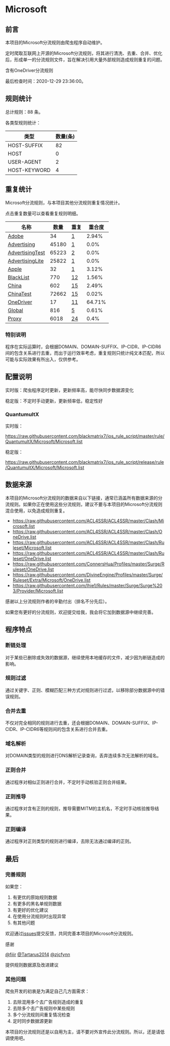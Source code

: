 # Microsoft

## 前言

本项目的Microsoft分流规则由爬虫程序自动维护。

定时爬取互联网上开源的Microsoft分流规则，将其进行清洗、去重、合并、优化后，形成单一的分流规则文件，旨在解决引用大量外部规则造成规则重复的问题。

含有OneDriver分流规则



最后检查时间：2020-12-29 23:36:00。

## 规则统计

总计规则：88 条。

各类型规则统计：

| 类型 | 数量(条) |
| ---- | ---- |
| HOST-SUFFIX | 82 |
| HOST | 0 |
| USER-AGENT | 2 |
| HOST-KEYWORD | 4 |
## 重复统计

Microsoft分流规则，与本项目其他分流规则重复情况统计。

点击重复数量可以查看重复规则明细。

| 名称 | 数量 | 重复 | 重合度 |
| ---- | ---- | ---- | ------ |
|  [Adobe](https://github.com/blackmatrix7/ios_rule_script/tree/master/rule/QuantumultX/Adobe)    | 34   | [1](https://raw.githubusercontent.com/blackmatrix7/ios_rule_script/master/rule/QuantumultX/Microsoft/Repeat.list)   |   2.94% |
|  [Advertising](https://github.com/blackmatrix7/ios_rule_script/tree/master/rule/QuantumultX/Advertising)    | 45180   | [1](https://raw.githubusercontent.com/blackmatrix7/ios_rule_script/master/rule/QuantumultX/Microsoft/Repeat.list)   |   0.0% |
|  [AdvertisingTest](https://github.com/blackmatrix7/ios_rule_script/tree/master/rule/QuantumultX/AdvertisingTest)    | 65223   | [2](https://raw.githubusercontent.com/blackmatrix7/ios_rule_script/master/rule/QuantumultX/Microsoft/Repeat.list)   |   0.0% |
|  [AdvertisingLite](https://github.com/blackmatrix7/ios_rule_script/tree/master/rule/QuantumultX/AdvertisingLite)    | 25822   | [1](https://raw.githubusercontent.com/blackmatrix7/ios_rule_script/master/rule/QuantumultX/Microsoft/Repeat.list)   |   0.0% |
|  [Apple](https://github.com/blackmatrix7/ios_rule_script/tree/master/rule/QuantumultX/Apple)    | 32   | [1](https://raw.githubusercontent.com/blackmatrix7/ios_rule_script/master/rule/QuantumultX/Microsoft/Repeat.list)   |   3.12% |
|  [BlackList](https://github.com/blackmatrix7/ios_rule_script/tree/master/rule/QuantumultX/BlackList)    | 770   | [12](https://raw.githubusercontent.com/blackmatrix7/ios_rule_script/master/rule/QuantumultX/Microsoft/Repeat.list)   |   1.56% |
|  [China](https://github.com/blackmatrix7/ios_rule_script/tree/master/rule/QuantumultX/China)    | 602   | [15](https://raw.githubusercontent.com/blackmatrix7/ios_rule_script/master/rule/QuantumultX/Microsoft/Repeat.list)   |   2.49% |
|  [ChinaTest](https://github.com/blackmatrix7/ios_rule_script/tree/master/rule/QuantumultX/ChinaTest)    | 72662   | [15](https://raw.githubusercontent.com/blackmatrix7/ios_rule_script/master/rule/QuantumultX/Microsoft/Repeat.list)   |   0.02% |
|  [OneDriver](https://github.com/blackmatrix7/ios_rule_script/tree/master/rule/QuantumultX/OneDriver)    | 17   | [11](https://raw.githubusercontent.com/blackmatrix7/ios_rule_script/master/rule/QuantumultX/Microsoft/Repeat.list)   |   64.71% |
|  [Global](https://github.com/blackmatrix7/ios_rule_script/tree/master/rule/QuantumultX/Global)    | 816   | [5](https://raw.githubusercontent.com/blackmatrix7/ios_rule_script/master/rule/QuantumultX/Microsoft/Repeat.list)   |   0.61% |
|  [Proxy](https://github.com/blackmatrix7/ios_rule_script/tree/master/rule/QuantumultX/Proxy)    | 6018   | [24](https://raw.githubusercontent.com/blackmatrix7/ios_rule_script/master/rule/QuantumultX/Microsoft/Repeat.list)   |   0.4% |
### 特别说明
程序在实际运算时，会根据DOMAIN、DOMAIN-SUFFIX、IP-CIDR、IP-CIDR6间的包含关系进行去重，而出于运行效率考虑，重复规则只统计纯文本匹配，所以可能与实际效果有所出入，仅供参考。

## 配置说明

实时版：爬虫程序定时更新，更新频率高，能尽快同步数据源变化

稳定版：不定时手动更新，更新频率低，稳定性好

### QuantumultX 
实时版：

https://raw.githubusercontent.com/blackmatrix7/ios_rule_script/master/rule/QuantumultX/Microsoft/Microsoft.list

稳定版：

https://raw.githubusercontent.com/blackmatrix7/ios_rule_script/release/rule/QuantumultX/Microsoft/Microsoft.list

## 数据来源

本项目的Microsoft分流规则的数据来自以下链接，通常已涵盖所有数据来源的分流规则。如果你正在使用这些分流规则，建议不要与本项目的Microsoft分流规则混合使用，以免造成规则重复。

- https://raw.githubusercontent.com/ACL4SSR/ACL4SSR/master/Clash/Microsoft.list
- https://raw.githubusercontent.com/ACL4SSR/ACL4SSR/master/Clash/OneDrive.list
- https://raw.githubusercontent.com/ACL4SSR/ACL4SSR/master/Clash/Ruleset/Microsoft.list
- https://raw.githubusercontent.com/ACL4SSR/ACL4SSR/master/Clash/Ruleset/OneDrive.list
- https://raw.githubusercontent.com/ConnersHua/Profiles/master/Surge/Ruleset/OneDrive.list
- https://raw.githubusercontent.com/DivineEngine/Profiles/master/Surge/Ruleset/Extra/Microsoft/OneDrive.list
- https://raw.githubusercontent.com/lhie1/Rules/master/Surge/Surge%203/Provider/Microsoft.list


感谢以上分流规则作者的辛勤付出（排名不分先后）。

如果您有更好的分流规则，欢迎提交给我，我会将它加到数据源中继续完善。

## 程序特点

### 断链处理

对于某些已删除或失效的数据源，继续使用本地缓存的文件，减少因为断链造成的影响。

### 规则过滤

通过关键字、正则、模糊匹配三种方式对规则进行过滤，以移除部分数据源中的错误规则。

### 合并去重

不仅对完全相同的规则进行去重，还会根据DOMAIN、DOMAIN-SUFFIX、IP-CIDR、IP-CIDR6等规则间的包含关系进行合并去重。

### 域名解析

对DOMAIN类型的规则进行DNS解析记录查询，丢弃连续多次无法解析的域名。

### 正则合并

通过程序对相似正则进行合并，不定时手动核验正则合并结果。

### 正则推导

通过程序对含有正则的规则，推导需要MITM的主机名，不定时手动核验推导结果。

### 正则编译

通过程序对正则类型的规则进行编译，去除无法通过编译的正则。

## 最后

### 完善规则

如果您：

1. 有更优的原始规则数据
2. 有更多的黑名单规则数据
3. 有更好的优化建议
4. 在使用分流规则时出现异常
5. 有其他问题

欢迎通过[issues](https://github.com/blackmatrix7/ios_rule_script/issues/new)提交反馈，共同完善本项目的Microsoft分流规则。

感谢

[@fiiir](https://github.com/fiiir) [@Tartarus2014](https://github.com/Tartarus2014) [@zjcfynn](https://github.com/zjcfynn) 

提供规则数据源及改进建议

### 其他问题

爬虫开发的初衷是为满足自己几方面需求：

1. 去除混用多个去广告规则造成的重复
2. 去除多个去广告规则中某些规则
3. 多个分流规则间重复情况检查
4. 定时同步数据源更新

本项目的分流规则还是以自用为主，请不要对外宣传此分流规则。所以，还是请低调使用吧。